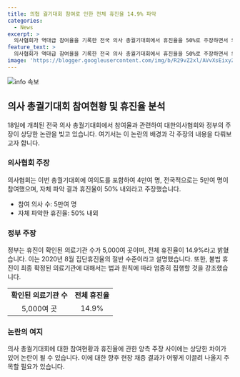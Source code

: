 ```yaml
---
title: 의협 궐기대회 참여로 인한 전체 휴진율 14.9% 파악
categories:
  - News
excerpt: >
  의사협회가 역대급 참여율을 기록한 전국 의사 총궐기대회에서 휴진율을 50%로 주장하면서 의료기관 수는 5,000여곳이고 전체 휴진율은 14.9%로 확인됐다고 정부는 발표했습니다. 이에 따라 불법 휴진이 최종 확정된 의료기관에는 엄중한 집행이 이뤄질 예정입니다. 의사_궐기대회 #의협 #집단휴진
feature_text: >
  의사협회가 역대급 참여율을 기록한 전국 의사 총궐기대회에서 휴진율을 50%로 주장하면서 의료기관 수는 5,000여곳이고 전체 휴진율은 14.9%로 확인됐다고 정부는 발표했습니다. 이에 따라 불법 휴진이 최종 확정된 의료기관에는 엄중한 집행이 이뤄질 예정입니다. 의사_궐기대회 #의협 #집단휴진
image: 'https://blogger.googleusercontent.com/img/b/R29vZ2xl/AVvXsEixyZcFfHzMRdzZMjFBmAUKJYCLCGyLL1o632UiGVXcaFdKo_bkvkuCioo0uUKlGfBVcT3P84aROyZIXSBEx3Aw5nCQ3pTgDom1WDC4m8eifvWiAmWEEVb4x6G_l8C0QH225ldMjyaFvpxGEBGNO37VmDTDMHGhJPq73UglMfDca1-0aw/s1600/blogspot.png'
---
```


<p><img src="https://blogger.googleusercontent.com/img/b/R29vZ2xl/AVvXsEixyZcFfHzMRdzZMjFBmAUKJYCLCGyLL1o632UiGVXcaFdKo_bkvkuCioo0uUKlGfBVcT3P84aROyZIXSBEx3Aw5nCQ3pTgDom1WDC4m8eifvWiAmWEEVb4x6G_l8C0QH225ldMjyaFvpxGEBGNO37VmDTDMHGhJPq73UglMfDca1-0aw/s1600/blogspot.png" alt="info 속보" /></p>

<h2 data-ke-size="size26">의사 총궐기대회 참여현황 및 휴진율 분석</h2>

<p data-ke-size="size16">18일에 개최된 전국 의사 총궐기대회에서 참여율과 관련하여 대한의사협회와 정부의 주장이 상당한 논란을 빚고 있습니다. 여기서는 이 논란의 배경과 각 주장의 내용을 다뤄보고자 합니다.</p>

<h3>의사협회 주장</h3>

<p data-ke-size="size16">의사협회는 이번 총궐기대회에 여의도를 포함하여 4만여 명, 전국적으로는 5만여 명이 참여했으며, 자체 파악 결과 휴진율이 50% 내외라고 주장했습니다.</p>

<ul>
  <li>참여 의사 수: 5만여 명</li>
  <li>자체 파악한 휴진율: 50% 내외</li>
</ul>

<h3>정부 주장</h3>

<p data-ke-size="size16">정부는 휴진이 확인된 의료기관 수가 5,000여 곳이며, 전체 휴진율이 14.9%라고 밝혔습니다. 이는 2020년 8월 집단휴진율의 절반 수준이라고 설명했습니다. 또한, 불법 휴진이 최종 확정된 의료기관에 대해서는 법과 원칙에 따라 엄중히 집행할 것을 강조했습니다.</p>

<table>
  <tr>
    <td style="text-align: center; height: 17px;"><b>확인된 의료기관 수</b></td>
    <td style="text-align: center; height: 17px;"><b>전체 휴진율</b></td>
  </tr>
  <tr>
    <td style="text-align: center; height: 17px;">5,000여 곳</td>
    <td style="text-align: center; height: 17px;">14.9%</td>
  </tr>
</table>

<h3>논란의 여지</h3>

<p data-ke-size="size16">의사 총궐기대회에 대한 참여현황과 휴진율에 관한 양측 주장 사이에는 상당한 차이가 있어 논란이 될 수 있습니다. 이에 대한 향후 현장 채증 결과가 어떻게 이끌려 나올지 주목할 필요가 있습니다.</p>


